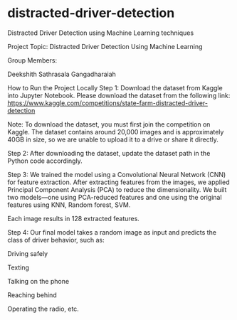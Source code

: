 # distracted-driver-detection
Distracted Driver Detection using Machine Learning techniques

Project Topic: Distracted Driver Detection Using Machine Learning

Group Members:

Deekshith Sathrasala Gangadharaiah

How to Run the Project Locally
Step 1: Download the dataset from Kaggle into Jupyter Notebook.
Please download the dataset from the following link:
https://www.kaggle.com/competitions/state-farm-distracted-driver-detection

Note:
To download the dataset, you must first join the competition on Kaggle.
The dataset contains around 20,000 images and is approximately 40GB in size, so we are unable to upload it to a drive or share it directly.

Step 2:
After downloading the dataset, update the dataset path in the Python code accordingly.

Step 3:
We trained the model using a Convolutional Neural Network (CNN) for feature extraction.
After extracting features from the images, we applied Principal Component Analysis (PCA) to reduce the dimensionality.
We built two models—one using PCA-reduced features and one using the original features using KNN, Random forest, SVM.

Each image results in 128 extracted features.

Step 4:
Our final model takes a random image as input and predicts the class of driver behavior, such as:

Driving safely

Texting

Talking on the phone

Reaching behind

Operating the radio, etc.
